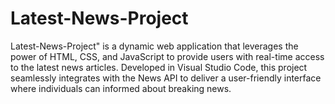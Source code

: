 # Latest-News-Project
Latest-News-Project" is a dynamic web application that leverages the power of HTML, CSS, and JavaScript to provide users with real-time access to the latest news articles. Developed in Visual Studio Code, this project seamlessly integrates with the News API to deliver a user-friendly interface where individuals can informed about breaking news.
